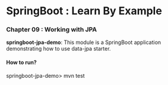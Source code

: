 # SpringBoot : Learn By Example


### Chapter 09 : Working with JPA

**springboot-jpa-demo**: This module is a SpringBoot application demonstrating how to use data-jpa starter.

#### How to run?

springboot-jpa-demo> mvn test 
